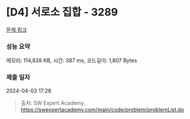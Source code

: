 # [D4] 서로소 집합 - 3289 

[문제 링크](https://swexpertacademy.com/main/code/problem/problemDetail.do?contestProbId=AWBJKA6qr2oDFAWr) 

### 성능 요약

메모리: 114,828 KB, 시간: 387 ms, 코드길이: 1,807 Bytes

### 제출 일자

2024-04-03 17:28



> 출처: SW Expert Academy, https://swexpertacademy.com/main/code/problem/problemList.do